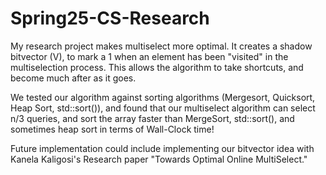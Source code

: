 # Spring25-CS-Research

My research project makes multiselect more optimal. It creates a shadow bitvector (V), to mark a 1 when an element has been "visited" in the multiselection process. This allows the algorithm to take shortcuts, and become much after as it goes. 

We tested our algorithm against sorting algorithms (Mergesort, Quicksort, Heap Sort, std::sort()), and found that our multiselect algorithm can select n/3 queries, and sort the array faster than MergeSort, std::sort(), and sometimes heap sort in terms of Wall-Clock time!

Future implementation could include implementing our bitvector idea with Kanela Kaligosi's Research paper "Towards Optimal Online MultiSelect."
